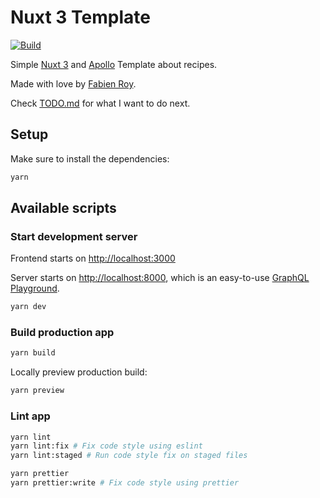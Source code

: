 # Nuxt 3 Template

[![Build](https://github.com/ExiledNarwal28/nuxt3-template/actions/workflows/build.yml/badge.svg)](https://github.com/ExiledNarwal28/nuxt3-template/actions/workflows/build.yml)

Simple [Nuxt 3](https://v3.nuxtjs.org/) and [Apollo](https://www.apollographql.com/) Template about recipes.

Made with love by [Fabien Roy](https://github.com/ExiledNarwal28).

Check [TODO.md](TODO.md) for what I want to do next.

## Setup

Make sure to install the dependencies:

```bash
yarn
```

## Available scripts

### Start development server

Frontend starts on [http://localhost:3000](http://localhost:3000)

Server starts on [http://localhost:8000](http://localhost:8000), which is an easy-to-use
[GraphQL Playground](https://github.com/graphql/graphql-playground).

```bash
yarn dev
```

### Build production app

```bash
yarn build
```

Locally preview production build:

```bash
yarn preview
```

### Lint app

```bash
yarn lint
yarn lint:fix # Fix code style using eslint
yarn lint:staged # Run code style fix on staged files

yarn prettier
yarn prettier:write # Fix code style using prettier
```
